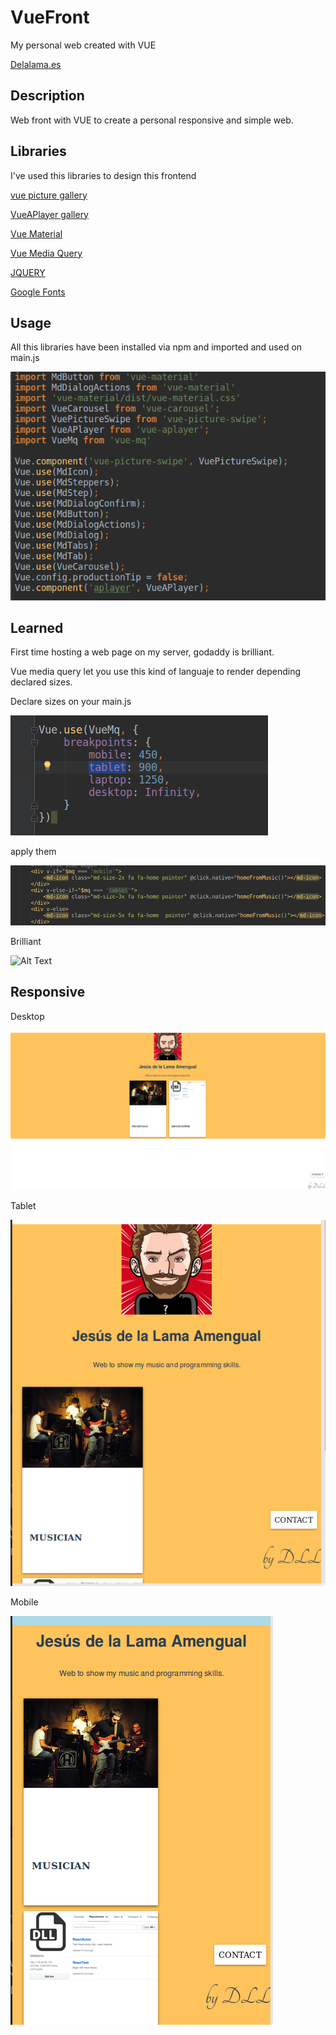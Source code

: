 # VueFront
My personal web created with VUE

[Delalama.es](http://www.delalama.es)

Description
---
Web front with VUE to create a personal responsive and simple web.


Libraries
---
I've used this libraries to design this frontend


[vue picture gallery](https://www.npmjs.com/package/vue-picture-swipe/v/0.3.0)

[VueAPlayer gallery](https://github.com/SevenOutman/vue-aplayer)

[Vue Material](https://vuematerial.io/)

[Vue Media Query](https://www.npmjs.com/package/vue-mq)

[JQUERY](https://medium.com/code4mk-org/how-to-use-jquery-inside-vue-add-other-js-library-inside-vue-9eea8fbd0416)

[Google Fonts](https://developers.google.com/fonts/docs/getting_started)

Usage
---
All this libraries have been installed via npm and imported and used on main.js

![Alt Text](https://github.com/delalama/VueFront/blob/master/myweb/5.png)

Learned
---

First time hosting a web page on my server, godaddy is brilliant.

Vue media query let you use this kind of languaje to render depending declared sizes.


Declare sizes on your main.js

![Alt Text](https://github.com/delalama/VueFront/blob/master/myweb/2.png)

apply them

![Alt Text](https://github.com/delalama/VueFront/blob/master/myweb/3.png)

Brilliant

![Alt Text](https://media.giphy.com/media/26BRBKqUiq586bRVm/giphy.gif)

Responsive
---
Desktop

![Alt Text](https://github.com/delalama/VueFront/blob/master/myweb/10.png)

Tablet

![Alt Text](https://github.com/delalama/VueFront/blob/master/myweb/11.png)

Mobile

![Alt Text](https://github.com/delalama/VueFront/blob/master/myweb/12.png)
